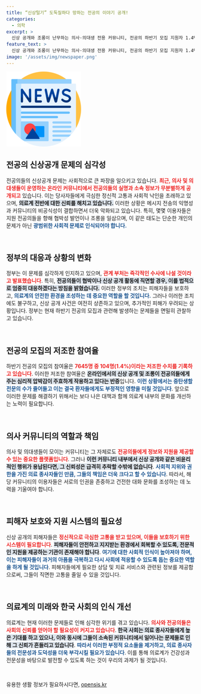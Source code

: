 ```yaml
---
title: “신상털기” 도둑질하다 망하는 전공의 이야기 공개!
categories:
  - 의학
excerpt: >
  신상 공개와 조롱이 난무하는 의사·의대생 전용 커뮤니티, 전공의 하반기 모집 지원자 1.4%에 불과. 정부는 지속적인 괴롭힘에 엄중 대응하겠다고 밝혔지만 피해는 계속되고 있다! 클릭해서 자세히 알아보세요.
feature_text: >
  신상 공개와 조롱이 난무하는 의사·의대생 전용 커뮤니티, 전공의 하반기 모집 지원자 1.4%에 불과. 정부는 지속적인 괴롭힘에 엄중 대응하겠다고 밝혔지만 피해는 계속되고 있다! 클릭해서 자세히 알아보세요.
image: '/assets/img/newspaper.png'
---
```


<p><img src="/assets/img/newspaper.png" alt="kimp 속보" /></p>

<h2 data-ke-size="size26">전공의 신상공개 문제의 심각성</h2>

<p data-ke-size="size16">전공의들의 신상공개 문제는 사회적으로 큰 파장을 일으키고 있습니다. <b><span style="color: #ee2323;">최근, 의사 및 의대생들이 운영하는 온라인 커뮤니티에서 전공의들의 실명과 소속 정보가 무분별하게 공개되고</span></b> 있습니다. 이는 당사자들에게 극심한 정신적 고통과 사회적 낙인을 초래하고 있으며, <b><span style="background-color: #21538527;">의료계 전반에 대한 신뢰를 해치고 있습니다.</span></b> 이러한 상황은 메시지 전송의 익명성과 커뮤니티의 비공식성이 결합하면서 더욱 악화되고 있습니다. 특히, 몇몇 이용자들은 지원 전공의들을 향해 협박성 발언이나 조롱을 일삼으며, 이 같은 태도는 단순한 개인의 문제가 아닌 <b><span style="color: #1a5490;">광범위한 사회적 문제로 인식되어야 합니다.</span></b></p>

<p data-ke-size="size16">&nbsp;</p>

<h2 data-ke-size="size26">정부의 대응과 상황의 변화</h2>

<p data-ke-size="size16">정부는 이 문제를 심각하게 인지하고 있으며, <b><span style="color: #ee2323;">관계 부처는 즉각적인 수사에 나설 것이라고 발표했습니다</span></b>. 특히, <b><span style="background-color: #21538527;">전공의들이 협박이나 신상 공개 활동에 직면할 경우, 이를 법적으로 엄중히 대응하겠다는 방침을 밝혔습니다.</span></b> 이러한 정부의 조치는 피해자들을 보호하고, <b><span style="color: #1a5490;">의료계의 안전한 환경을 조성하는 데 중요한 역할을 할 것입니다.</span></b> 그러나 이러한 조치에도 불구하고, 신상 공개 사건은 여전히 상존하고 있으며, 추가적인 피해가 우려되는 상황입니다. 정부는 현재  하반기 전공의 모집과 관련해 발생하는 문제들을 면밀히 관찰하고 있습니다.</p>

<p data-ke-size="size16">&nbsp;</p>

<h2 data-ke-size="size26">전공의 모집의 저조한 참여율</h2>

<p data-ke-size="size16">하반기 전공의 모집의 참여율은 <b><span style="color: #ee2323;">7645명 중 104명(1.4%)이라는 저조한 수치를 기록하고 있습니다</span></b>. 이러한 저조한 참여율은 <b><span style="background-color: #21538527;">온라인에서의 신상 공개 및 조롱이 전공의들에게 주는 심리적 압박감이 주효하게 작용하고 있다는 반증</span></b>입니다. <b><span style="color: #1a5490;">이런 상황에서는 중탄생할 전문의 수가 줄어들고 이는 결국 환자들에게도 부정적인 영향을 미칠 것입니다</span></b>. 앞으로 이러한 문제를 해결하기 위해서는 보다 나은 대책과 함께 의료계 내부의 문화를 개선하는 노력이 필요합니다.</p>

<p data-ke-size="size16">&nbsp;</p>

<h2 data-ke-size="size26">의사 커뮤니티의 역할과 책임</h2>

<p data-ke-size="size16">의사 및 의대생들이 모이는 커뮤니티는 그 자체로도 <b><span style="color: #ee2323;">전공의들에게 정보와 지원을 제공할 수 있는 중요한 플랫폼입니다</span></b>. 그러나 <b><span style="background-color: #21538527;">이런 커뮤니티 내부에서 신상 공개와 같은 비윤리적인 행위가 용납된다면, 그 신뢰성은 급격히 추락할 수밖에 없습니다</span></b>. <b><span style="color: #1a5490;">사회적 지위와 권한을 가진 의료 종사자들인 만큼, 그들의 책임은 더욱 크다고 할 수 있습니다</span></b>. 따라서, 해당 커뮤니티의 이용자들은 서로의 인권을 존중하고 건전한 대화 문화를 조성하는 데 노력을 기울여야 합니다.</p>

<p data-ke-size="size16">&nbsp;</p>

<h2 data-ke-size="size26">피해자 보호와 지원 시스템의 필요성</h2>

<p data-ke-size="size16">신상 공개의 피해자들은 <b><span style="color: #ee2323;">정신적으로 극심한 고통을 받고 있으며, 이들을 보호하기 위한 시스템이 필요합니다</span></b>. <b><span style="background-color: #21538527;">피해자들이 안전하고 지지받는 환경에서 회복할 수 있도록, 전문적인 지원을 제공하는 기관이 존재해야 합니다</span></b>. <b><span style="color: #1a5490;">여기에 대한 사회적 인식이 높아져야 하며, 이는 피해자들이 과거의 아픔을 극복하고 다시 사회에 적응할 수 있도록 돕는 중요한 역할을 하게 될 것입니다</span></b>. 피해자들에게 필요한 상담 및 치료 서비스와 관련된 정보를 제공함으로써, 그들이 직면한 고통을 줄일 수 있을 것입니다.</p>

<p data-ke-size="size16">&nbsp;</p>

<h2 data-ke-size="size26">의료계의 미래와 한국 사회의 인식 개선</h2>

<p data-ke-size="size16">의료계는 현재 이러한 문제들로 인해 심각한 위기를 겪고 있습니다. <b><span style="color: #ee2323;">의사와 전공의들은 사회의 신뢰를 얻어야 할 필요성이 커지고 있습니다</span></b>. <b><span style="background-color: #21538527;">한국 사회는 의료 종사자들에게 높은 기대를 하고 있으나, 이와 동시에 그들이 소속된 커뮤니티에서 일어나는 문제들로 인해 그 신뢰가 흔들리고 있습니다</span></b>. <b><span style="color: #1a5490;">따라서 이러한 부정적 요소들을 제거하고, 의료 종사자들의 전문성과 도덕성을 더욱 부각시킬 필요가 있습니다</span></b>. 이를 통해 의료계가 건강성과 전문성을 바탕으로 발전할 수 있도록 하는 것이 우리의 과제가 될 것입니다.</p>

<p data-ke-size="size16">&nbsp;</p>
유용한 생활 정보가 필요하시다면, <a href="https://opensis.kr" rel="dofollow">opensis.kr</a>



